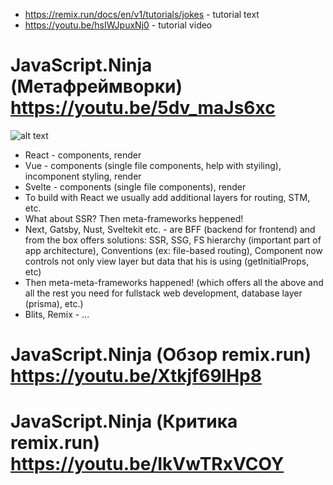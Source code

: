 * https://remix.run/docs/en/v1/tutorials/jokes - tutorial text
* https://youtu.be/hsIWJpuxNj0 - tutorial video

# JavaScript.Ninja (Метафреймворки) https://youtu.be/5dv_maJs6xc
![alt text](https://i.imgur.com/f0Szsiq.png)
* React - components, render
* Vue - components (single file components, help with styiling), incomponent styling, render
* Svelte - components (single file components), render
* To build with React we usually add additional layers for routing, STM, etc.
* What about SSR? Then meta-frameworks heppened!
* Next, Gatsby, Nust, Sveltekit etc. - are BFF (backend for frontend) and from the box offers solutions: SSR, SSG, FS hierarchy (important part of app architecture), Conventions (ex: file-based routing), Component now controls not only view layer but data that his is using (getInitialProps, etc)
* Then meta-meta-frameworks happened! (which offers all the above and all the rest you need for fullstack web development, database layer (prisma), etc.)
* Blits, Remix - ...

# JavaScript.Ninja (Обзор remix.run) https://youtu.be/Xtkjf69lHp8

# JavaScript.Ninja (Критика remix.run) https://youtu.be/IkVwTRxVCOY
